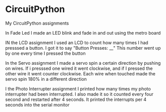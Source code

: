 # CircuitPython
My CircuitPython assignments

In Fade Led I made an LED blink and fade in and out using the metro board

IN the LCD assignment I used an LCD to count how many times I had presssed a button. I got it to say "Button Presses: __" This number went up by one every time I pressed the button

In the Servo assignment I made a servo spin a certain direction by pushing on wires. If i presssed one wired it went clockwise, and if I pressed the other wire it went counter clockwise. Each wire when touched made the servo spin 180% in a different direction

I the Photo Interrupter assignment I printed how many times my photo interrupter had been interrupted. I also made it so it counted every four second and restarted after 4 seconds. It printed the interrupts per 4 seconds into the serial monitor


